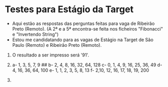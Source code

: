# Testes para Estágio da Target

- Aqui estão as respostas das perguntas feitas para vaga de Ribeirão Preto (Remoto). (A 2ª e a 5ª encontra-se feita nos ficheiros "Fibonacci" e "Invertendo String")
- Estou me candidatando para as vagas de Estágio na Target de São Paulo (Remoto) e Ribeirão Preto (Remoto).

1) O resultado a ser impresso será '91'.

3) a- 1, 3, 5, 7, 9 ##
   b- 2, 4, 8, 16, 32, 64, 128
   c- 0, 1, 4, 9, 16, 25, 36, 49
   d- 4, 16, 36, 64, 100
   e- 1, 1, 2, 3, 5, 8, 13
   f- 2,10, 12, 16, 17, 18, 19, 200
   
4) 
